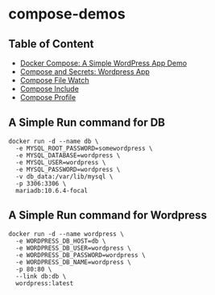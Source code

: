 # compose-demos


## Table of Content

- [Docker Compose: A Simple WordPress App Demo](https://github.com/ajeetraina/compose-demos/blob/main/wordpress/README.md)
- [Compose and Secrets: Wordpress App](https://github.com/ajeetraina/compose-demos/tree/main/wordpress/secrets/README.md)
- [Compose File Watch](https://github.com/ajeetraina/compose-demos/tree/main/wordpress/watch)
- [Compose Include](https://github.com/ajeetraina/compose-demos/tree/main/wordpress/include)
- [Compose Profile](https://github.com/ajeetraina/compose-demos/blob/main/wordpress/profile/README.md)

## A Simple Run command for DB

```
docker run -d --name db \
  -e MYSQL_ROOT_PASSWORD=somewordpress \
  -e MYSQL_DATABASE=wordpress \
  -e MYSQL_USER=wordpress \
  -e MYSQL_PASSWORD=wordpress \
  -v db_data:/var/lib/mysql \
  -p 3306:3306 \
  mariadb:10.6.4-focal
```


## A Simple Run command for Wordpress


```
docker run -d --name wordpress \
  -e WORDPRESS_DB_HOST=db \
  -e WORDPRESS_DB_USER=wordpress \
  -e WORDPRESS_DB_PASSWORD=wordpress \
  -e WORDPRESS_DB_NAME=wordpress \
  -p 80:80 \
  --link db:db \
  wordpress:latest
```

